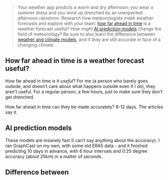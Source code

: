 > Your weather app predicts a warm and dry afternoon; you wear a summer dress and you wind up drenched by an unexpected afternoon rainstorm. Research how meteorologists make weather forecasts and explore with your team: [how far ahead in time](https://www.washingtonpost.com/weather/2019/11/07/science-says-specific-weather-forecasts-cant-be-made-more-than-ten-days-advance/) is a weather forecast useful? How might [AI prediction models](https://www.theguardian.com/science/2024/dec/04/google-deepmind-predicts-weather-more-accurately-than-leading-system) change the field of meteorology? Be sure to also learn the difference between [weather and climate models](https://theconversation.com/whats-the-difference-between-climate-and-weather-models-it-all-comes-down-to-chaos-244914), and if they are still accurate in face of a changing climate.

## How far ahead in time is a weather forecast useful?

How far ahead in time is it *useful*? For me (a person who barely goes outside, and doesn’t care about what happens outside even if I do), they aren’t useful. For a regular person, a few hours, just to make sure they don’t get drenched.

How far ahead in time can they be made accurately? 8-12 days. The articles say it.

## AI prediction models

These models are insanely fast (I can’t say anything about the accuracy). I ran GraphCast on my own, with some old ERA5 data - and it finished predicting 10 days in advance, with 6 hour intervals and 0.25 degree accuracy (about 25km) in a matter of seconds.

## Difference between 
